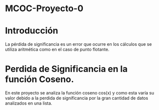 # MCOC-Proyecto-0

<b> <H1> Introducción </H1> </b>

La pérdida de significancia es un error que ocurre en los cálculos que se utiliza aritmética como en el caso de punto flotante.

<b> <H1> Perdida de Significancia en la función Coseno. </H1> </b>


En este proyecto se analiza la función coseno   cos(x) y como esta varía su valor debido a la perdida de significancia por la gran cantidad de datos analizados en una lista.
